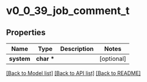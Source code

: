 # v0_0_39_job_comment_t

## Properties
Name | Type | Description | Notes
------------ | ------------- | ------------- | -------------
**system** | **char \*** |  | [optional] 

[[Back to Model list]](../README.md#documentation-for-models) [[Back to API list]](../README.md#documentation-for-api-endpoints) [[Back to README]](../README.md)


